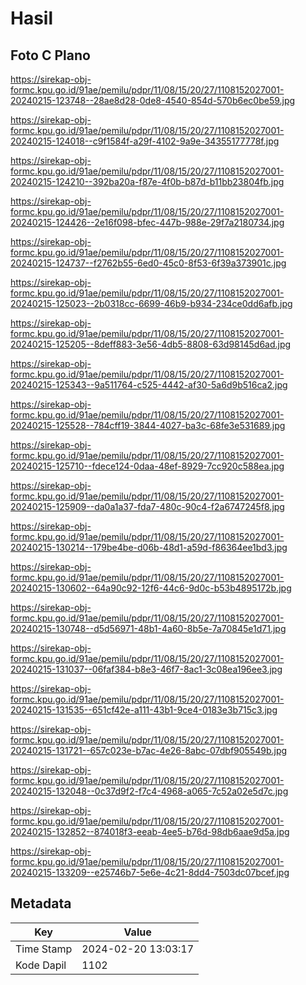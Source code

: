 # Hasil

## Foto C Plano

https://sirekap-obj-formc.kpu.go.id/91ae/pemilu/pdpr/11/08/15/20/27/1108152027001-20240215-123748--28ae8d28-0de8-4540-854d-570b6ec0be59.jpg

https://sirekap-obj-formc.kpu.go.id/91ae/pemilu/pdpr/11/08/15/20/27/1108152027001-20240215-124018--c9f1584f-a29f-4102-9a9e-34355177778f.jpg

https://sirekap-obj-formc.kpu.go.id/91ae/pemilu/pdpr/11/08/15/20/27/1108152027001-20240215-124210--392ba20a-f87e-4f0b-b87d-b11bb23804fb.jpg

https://sirekap-obj-formc.kpu.go.id/91ae/pemilu/pdpr/11/08/15/20/27/1108152027001-20240215-124426--2e16f098-bfec-447b-988e-29f7a2180734.jpg

https://sirekap-obj-formc.kpu.go.id/91ae/pemilu/pdpr/11/08/15/20/27/1108152027001-20240215-124737--f2762b55-6ed0-45c0-8f53-6f39a373901c.jpg

https://sirekap-obj-formc.kpu.go.id/91ae/pemilu/pdpr/11/08/15/20/27/1108152027001-20240215-125023--2b0318cc-6699-46b9-b934-234ce0dd6afb.jpg

https://sirekap-obj-formc.kpu.go.id/91ae/pemilu/pdpr/11/08/15/20/27/1108152027001-20240215-125205--8deff883-3e56-4db5-8808-63d98145d6ad.jpg

https://sirekap-obj-formc.kpu.go.id/91ae/pemilu/pdpr/11/08/15/20/27/1108152027001-20240215-125343--9a511764-c525-4442-af30-5a6d9b516ca2.jpg

https://sirekap-obj-formc.kpu.go.id/91ae/pemilu/pdpr/11/08/15/20/27/1108152027001-20240215-125528--784cff19-3844-4027-ba3c-68fe3e531689.jpg

https://sirekap-obj-formc.kpu.go.id/91ae/pemilu/pdpr/11/08/15/20/27/1108152027001-20240215-125710--fdece124-0daa-48ef-8929-7cc920c588ea.jpg

https://sirekap-obj-formc.kpu.go.id/91ae/pemilu/pdpr/11/08/15/20/27/1108152027001-20240215-125909--da0a1a37-fda7-480c-90c4-f2a6747245f8.jpg

https://sirekap-obj-formc.kpu.go.id/91ae/pemilu/pdpr/11/08/15/20/27/1108152027001-20240215-130214--179be4be-d06b-48d1-a59d-f86364ee1bd3.jpg

https://sirekap-obj-formc.kpu.go.id/91ae/pemilu/pdpr/11/08/15/20/27/1108152027001-20240215-130602--64a90c92-12f6-44c6-9d0c-b53b4895172b.jpg

https://sirekap-obj-formc.kpu.go.id/91ae/pemilu/pdpr/11/08/15/20/27/1108152027001-20240215-130748--d5d56971-48b1-4a60-8b5e-7a70845e1d71.jpg

https://sirekap-obj-formc.kpu.go.id/91ae/pemilu/pdpr/11/08/15/20/27/1108152027001-20240215-131037--06faf384-b8e3-46f7-8ac1-3c08ea196ee3.jpg

https://sirekap-obj-formc.kpu.go.id/91ae/pemilu/pdpr/11/08/15/20/27/1108152027001-20240215-131535--651cf42e-a111-43b1-9ce4-0183e3b715c3.jpg

https://sirekap-obj-formc.kpu.go.id/91ae/pemilu/pdpr/11/08/15/20/27/1108152027001-20240215-131721--657c023e-b7ac-4e26-8abc-07dbf905549b.jpg

https://sirekap-obj-formc.kpu.go.id/91ae/pemilu/pdpr/11/08/15/20/27/1108152027001-20240215-132048--0c37d9f2-f7c4-4968-a065-7c52a02e5d7c.jpg

https://sirekap-obj-formc.kpu.go.id/91ae/pemilu/pdpr/11/08/15/20/27/1108152027001-20240215-132852--874018f3-eeab-4ee5-b76d-98db6aae9d5a.jpg

https://sirekap-obj-formc.kpu.go.id/91ae/pemilu/pdpr/11/08/15/20/27/1108152027001-20240215-133209--e25746b7-5e6e-4c21-8dd4-7503dc07bcef.jpg


## Metadata

| Key        | Value               |
| ---------- | ------------------- |
| Time Stamp | 2024-02-20 13:03:17 |
| Kode Dapil | 1102                |



